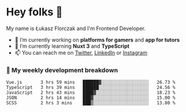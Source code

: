 # Hey folks 👋

My name is Łukasz Florczak and I'm Frontend Developer. 

- 🔭 I’m currently working on **platforms for gamers** and **app for tutors**
- 🌱 I’m currently learning **Nuxt 3** and **TypeScript**
- 📫 You can reach me on [Twitter](https://twitter.com/lukaszflorczak), [LinkedIn](https://pl.linkedin.com/in/lukasz-florczak) or [Instagram](https://instagram.com/lukaszflorczak)


### 🧮 My weekly development breakdown

<!--START_SECTION:waka-->
```text
Vue.js       3 hrs 59 mins   ██████▓░░░░░░░░░░░░░░░░░░   26.73 % 
TypeScript   3 hrs 39 mins   ██████░░░░░░░░░░░░░░░░░░░   24.56 % 
JavaScript   2 hrs 43 mins   ████▓░░░░░░░░░░░░░░░░░░░░   18.23 % 
JSON         2 hrs 14 mins   ███▓░░░░░░░░░░░░░░░░░░░░░   15.00 % 
SCSS         2 hrs 3 mins    ███▒░░░░░░░░░░░░░░░░░░░░░   13.80 % 
```
<!--END_SECTION:waka-->

<!--
**lukaszflorczak/lukaszflorczak** is a ✨ _special_ ✨ repository because its `README.md` (this file) appears on your GitHub profile.

Here are some ideas to get you started:

- 🔭 I’m currently working on ...
- 🌱 I’m currently learning ...
- 👯 I’m looking to collaborate on ...
- 🤔 I’m looking for help with ...
- 💬 Ask me about ...
- 📫 How to reach me: ...
- 😄 Pronouns: ...
- ⚡ Fun fact: ...
-->

